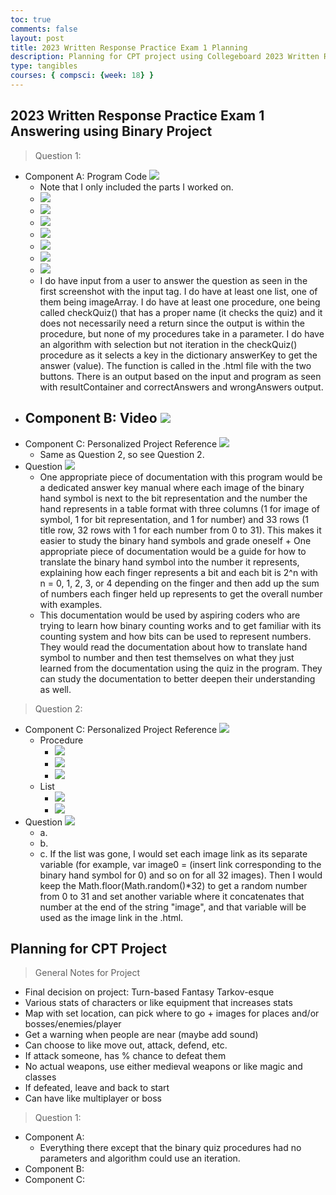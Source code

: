 ```yaml
---
toc: true
comments: false
layout: post
title: 2023 Written Response Practice Exam 1 Planning
description: Planning for CPT project using Collegeboard 2023 Written Response Practice Exam 1 and Binary Project
type: tangibles
courses: { compsci: {week: 18} }
---
```


## 2023 Written Response Practice Exam 1 Answering using Binary Project
> Question 1:
- Component A: Program Code <img src="https://i.postimg.cc/br477W5q/Question1-Component-A.jpg">
    - Note that I only included the parts I worked on.
    - <img src="https://i.postimg.cc/bvPFGMFF/Answer1-Question1-Component-A.jpg">
    - <img src="https://i.postimg.cc/xCTx5mQv/Answer2-Question1-Component-A.jpg">
    - <img src="https://i.postimg.cc/52dsGT1N/Answer3-Question1-Component-A.jpg">
    - <img src="https://i.postimg.cc/J0sTVWGt/Answer4-Question1-Component-A.jpg">
    - <img src="https://i.postimg.cc/MTPsFGZh/Answer5-Question1-Component-A.jpg">
    - <img src="https://i.postimg.cc/WbJ95jBH/Answer6-Question1-Component-A.jpg">
    - <img src="https://i.postimg.cc/MHg9zrQ5/Answer7-Question1-Component-A.jpg">
    - I do have input from a user to answer the question as seen in the first screenshot with the input tag. I do have at least one list, one of them being imageArray. I do have at least one procedure, one being called checkQuiz() that has a proper name (it checks the quiz) and it does not necessarily need a return since the output is within the procedure, but none of my procedures take in a parameter. I do have an algorithm with selection but not iteration in the checkQuiz() procedure as it selects a key in the dictionary answerKey to get the answer (value). The function is called in the .html file with the two buttons. There is an output based on the input and program as seen with resultContainer and correctAnswers and wrongAnswers output.
- Component B: Video <img src="https://i.postimg.cc/1RT1VV3b/Question1-Component-B.jpg">
    - 
- Component C: Personalized Project Reference <img src="https://i.postimg.cc/jSHp184r/Question1-Component-C.jpg">
    - Same as Question 2, so see Question 2.
- Question <img src="https://i.postimg.cc/02wRY56j/Question1-Question.jpg">
    - One appropriate piece of documentation with this program would be a dedicated answer key manual where each image of the binary hand symbol is next to the bit representation and the number the hand represents in a table format with three columns (1 for image of symbol, 1 for bit representation, and 1 for number) and 33 rows (1 title row, 32 rows with 1 for each number from 0 to 31). This makes it easier to study the binary hand symbols and grade oneself + One appropriate piece of documentation would be a guide for how to translate the binary hand symbol into the number it represents, explaining how each finger represents a bit and each bit is 2^n with n = 0, 1, 2, 3, or 4 depending on the finger and then add up the sum of numbers each finger held up represents to get the overall number with examples.
    - This documentation would be used by aspiring coders who are trying to learn how binary counting works and to get familiar with its counting system and how bits can be used to represent numbers. They would read the documentation about how to translate hand symbol to number and then test themselves on what they just learned from the documentation using the quiz in the program. They can study the documentation to better deepen their understanding as well.

> Question 2:
- Component C: Personalized Project Reference <img src="https://i.postimg.cc/6QBkxdM4/Question2-Component-C.jpg">
    - Procedure
        - <img src="https://i.postimg.cc/J0sTVWGt/Answer4-Question1-Component-A.jpg">
        - <img src="https://i.postimg.cc/MTPsFGZh/Answer5-Question1-Component-A.jpg">
        - <img src="https://i.postimg.cc/J0BY9W2K/Answer1-Question2-Component-C.jpg">
    - List
        - <img src="https://i.postimg.cc/WbJ95jBH/Answer6-Question1-Component-A.jpg">
        - <img src="https://i.postimg.cc/7P2kvv7p/Answer2-Question2-Component-C.jpg">
- Question <img src="https://i.postimg.cc/Dw3VBVsg/Question2-Question.jpg">
    - a. 
    - b. 
    - c. If the list was gone, I would set each image link as its separate variable (for example, var image0 = (insert link corresponding to the binary hand symbol for 0) and so on for all 32 images). Then I would keep the Math.floor(Math.random()*32) to get a random number from 0 to 31 and set another variable where it concatenates that number at the end of the string "image", and that variable will be used as the image link in the .html.

## Planning for CPT Project
> General Notes for Project
- Final decision on project: Turn-based Fantasy Tarkov-esque
- Various stats of characters or like equipment that increases stats
- Map with set location, can pick where to go + images for places and/or bosses/enemies/player
- Get a warning when people are near (maybe add sound)
- Can choose to like move out, attack, defend, etc.
- If attack someone, has % chance to defeat them
- No actual weapons, use either medieval weapons or like magic and classes
- If defeated, leave and back to start
- Can have like multiplayer or boss

> Question 1:
- Component A:
    - Everything there except that the binary quiz procedures had no parameters and algorithm could use an iteration.
- Component B:
- Component C: